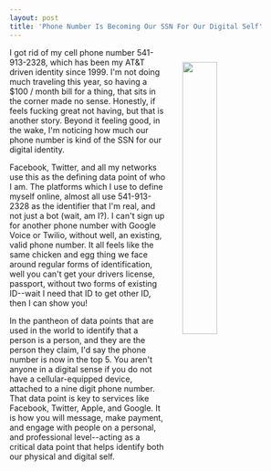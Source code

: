 ```yaml
---
layout: post
title: 'Phone Number Is Becoming Our SSN For Our Digital Self'
---
```

<p><img style="padding: 25px;" src="https://s3.amazonaws.com/kinlane-productions/bw-icons/bw-phone-number.jpg" alt="" width="35%" align="right" /></p>
<p>I got rid of my cell phone number 541-913-2328, which has been my AT&amp;T driven identity since 1999. I'm not doing much traveling this year, so having a $100 / month bill for a thing, that sits in the&nbsp;corner made no sense. Honestly, if feels fucking great not having, but that is another story. Beyond it feeling good, in the wake, I'm noticing how much our phone number is kind of the SSN for our digital identity.</p>
<p>Facebook, Twitter, and all my networks use this as the defining data point of who I am. The platforms which I use to define myself online, almost all use 541-913-2328 as the identifier that I'm real, and not just a bot (wait, am I?). I can't sign up for another phone number with Google Voice or Twilio, without well, an existing, valid phone number. It all feels like the same chicken and egg thing we face around regular forms of identification, well you can't get your drivers license, passport, without two forms of existing ID--wait I need that ID to get other ID, then I can show you!</p>
<p>In the pantheon of data points that are used in the world to identify that a person is a person, and they are the person they claim, I'd say the phone number is now in the top 5. You aren't anyone in a digital sense if you do not have a cellular-equipped device, attached to a nine digit phone number. That data point is key to services like Facebook, Twitter, Apple, and Google. It is how you will message, make payment, and engage with people on a personal, and professional level--acting as a critical data point that helps identify both our physical and digital self.</p>
